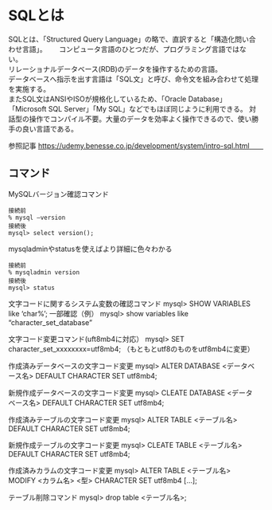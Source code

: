 # SQLとは
SQLとは、「Structured Query Language」の略で、直訳すると「構造化問い合わせ言語」。　　
コンピュータ言語のひとつだが、プログラミング言語ではない。  
リレーショナルデータベース(RDB)のデータを操作するための言語。  
データベースへ指示を出す言語は「SQL文」と呼び、命令文を組み合わせて処理を実施する。  
またSQL文はANSIやISOが規格化しているため、「Oracle Database」「Microsoft SQL Server」「My SQL」などでもほぼ同じように利用できる。
対話型の操作でコンパイル不要。大量のデータを効率よく操作できるので、使い勝手の良い言語である。  

参照記事
https://udemy.benesse.co.jp/development/system/intro-sql.html　　
<br>

## コマンド
MySQLバージョン確認コマンド
```
接続前
% mysql —version
接続後
mysql> select version();
```

mysqladminやstatusを使えばより詳細に色々わかる
```
接続前
% mysqladmin version
接続後
mysql> status
```

文字コードに関するシステム変数の確認コマンド
mysql> SHOW VARIABLES like ‘char%’;
一部確認（例）
mysql> show variables like “character_set_database”

文字コード変更コマンド(uft8mb4に対応）
mysql> SET character_set_xxxxxxxx=utf8mb4;
（もともとutf8のものをutf8mb4に変更）

作成済みデータベースの文字コード変更
mysql> ALTER DATABASE <データベース名> DEFAULT CHARACTER SET utf8mb4;

新規作成データベースの文字コード変更
mysql> CLEATE DATABASE <データベース名> DEFAULT CHARACTER SET utf8mb4;

作成済みテーブルの文字コード変更
mysql> ALTER TABLE <テーブル名> DEFAULT CHARACTER SET utf8mb4;

新規作成テーブルの文字コード変更
mysql> CLEATE TABLE <テーブル名> DEFAULT CHARACTER SET utf8mb4;

作成済みカラムの文字コード変更
mysql> ALTER TABLE <テーブル名> MODIFY <カラム名> <型>  CHARACTER SET utf8mb4 […];


テーブル削除コマンド
mysql> drop table <テーブル名>;

